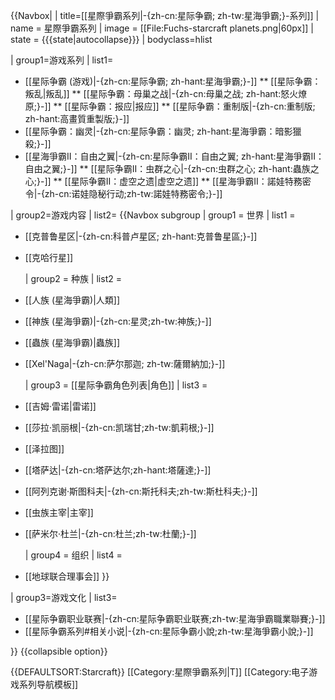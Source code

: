 {{Navbox|
| title=[[星際爭霸系列|-{zh-cn:星际争霸; zh-tw:星海爭霸;}-系列]]
| name = 星際爭霸系列
| image = [[File:Fuchs-starcraft planets.png|60px]]
| state = {{{state|autocollapse}}}
| bodyclass=hlist

| group1=游戏系列
| list1=
* [[星际争霸 (游戏)|-{zh-cn:星际争霸; zh-hant:星海爭霸;}-]]
** [[星际争霸：叛乱|叛乱]]
** [[星际争霸：母巢之战|-{zh-cn:母巢之战; zh-hant:怒火燎原;}-]]
** [[星际争霸：报应|报应]]
** [[星际争霸：重制版|-{zh-cn:重制版; zh-hant:高畫質重製版;}-]]
* [[星际争霸：幽灵|-{zh-cn:星际争霸：幽灵; zh-hant:星海爭霸：暗影獵殺;}-]]
* [[星海爭霸II：自由之翼|-{zh-cn:星际争霸II：自由之翼; zh-hant:星海爭霸II：自由之翼;}-]]
** [[星际争霸II：虫群之心|-{zh-cn:虫群之心; zh-hant:蟲族之心;}-]]
** [[星际争霸II：虚空之遗|虚空之遗]]
** [[星海爭霸II：諾娃特務密令|-{zh-cn:诺娃隐秘行动;zh-tw:諾娃特務密令;}-]]

| group2=游戏内容
| list2= {{Navbox subgroup
  | group1 = 世界
  | list1 =
* [[克普鲁星区|-{zh-cn:科普卢星区; zh-hant:克普鲁星區;}-]]
* [[克哈行星]]

  | group2 = 种族
  | list2 =
* [[人族 (星海爭霸)|人類]]
* [[神族 (星海爭霸)|-{zh-cn:星灵;zh-tw:神族;}-]]
* [[蟲族 (星海爭霸)|蟲族]]
* [[Xel'Naga|-{zh-cn:萨尔那迦; zh-tw:薩爾納加;}-]]

  | group3 = [[星际争霸角色列表|角色]]
  | list3 =
* [[吉姆·雷诺|雷诺]]
* [[莎拉·凯丽根|-{zh-cn:凯瑞甘;zh-tw:凱莉根;}-]]
* [[泽拉图]]
* [[塔萨达|-{zh-cn:塔萨达尔;zh-hant:塔薩達;}-]]
* [[阿列克谢·斯图科夫|-{zh-cn:斯托科夫;zh-tw:斯杜科夫;}-]]
* [[虫族主宰|主宰]]
* [[萨米尔·杜兰|-{zh-cn:杜兰;zh-tw:杜蘭;}-]]

  | group4 = 组织
  | list4 =
* [[地球联合理事会]]
  }}

| group3=游戏文化
| list3=
* [[星际争霸职业联赛|-{zh-cn:星际争霸职业联赛;zh-tw:星海爭霸職業聯賽;}-]]
* [[星际争霸系列#相关小说|-{zh-cn:星际争霸小說;zh-tw:星海爭霸小說;}-]]

}}<noinclude>
{{collapsible option}}

{{DEFAULTSORT:Starcraft}}
[[Category:星際爭霸系列|Τ]]
[[Category:电子游戏系列导航模板]]
</noinclude>